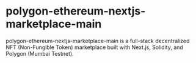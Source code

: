 # polygon-ethereum-nextjs-marketplace-main
polygon-ethereum-nextjs-marketplace-main is a full-stack decentralized NFT (Non-Fungible Token) marketplace built with Next.js, Solidity, and Polygon (Mumbai Testnet). 
